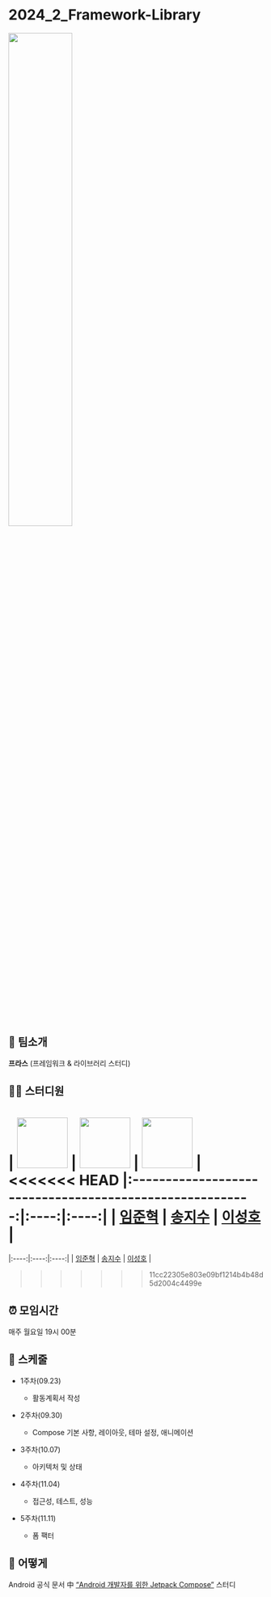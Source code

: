 # 2024_2_Framework-Library

<img width="50%" src="https://user-images.githubusercontent.com/88179771/193101882-1b3083fa-88ff-4688-bd0d-51eaeb1d51db.gif"/>

## 🐣 팀소개
**프라스** (프레임워크 & 라이브러리 스터디)

## 👨‍💻 스터디원

| <img src="https://github.com/ijh1298.png" width="100px"> | <img src="https://github.com/jisuSong0625.png" width="100px"> | <img src="https://github.com/leeseonghow.png" width="100px"> |
<<<<<<< HEAD
|:--------------------------------------------------------:|:----:|:----:|
|            [임준혁](https://github.com/ijh1298)             | [송지수](https://github.com/jisuSong0625) | [이성호](https://github.com/leeseonghow) | 
=======
|:----:|:----:|:----:|
| [임준혁](https://github.com/ijh1298) | [송지수](https://github.com/jisuSong0625) | [이성호](https://github.com/leeseonghow) | 
>>>>>>> 11cc22305e803e09bf1214b4b48d5d2004c4499e

## ⏰ 모임시간

매주 월요일 19시 00분

## 📅 스케줄

+ 1주차(09.23)
  + 활동계획서 작성
 
+ 2주차(09.30)
  + Compose 기본 사항, 레이아웃, 테마 설정, 애니메이션
 
+ 3주차(10.07)
  + 아키텍처 및 상태

+ 4주차(11.04)
  + 접근성, 테스트, 성능
 
+ 5주차(11.11)
  + 폼 팩터

## 🤷 어떻게

Android 공식 문서 中 [“Android 개발자를 위한 Jetpack Compose”](https://developer.android.com/courses/jetpack-compose/course?hl=ko) 스터디
